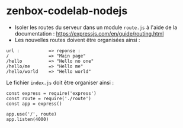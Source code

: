 # zenbox-codelab-nodejs

* Isoler les routes du serveur dans un module `route.js` à l'aide de la documentation : https://expressjs.com/en/guide/routing.html
* Les nouvelles routes doivent être organisées ainsi :
```
url :           => reponse :
/               => "Main page"
/hello          => "Hello no one"
/hello/me       => "Hello me"
/hello/world    => "Hello world"
```


Le fichier `index.js` doit être organiser ainsi : 

```
const express = require('express')
const route = require('./route')
const app = express()

app.use('/', route)
app.listen(4000)
```
